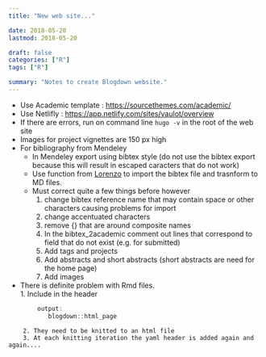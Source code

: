 ```yaml
---
title: "New web site..."

date: 2018-05-20
lastmod: 2018-05-20

draft: false
categories: ["R"]
tags: ["R"]

summary: "Notes to create Blogdown website."
---
```

* Use Academic template : https://sourcethemes.com/academic/
* Use Netlifly : https://app.netlify.com/sites/vaulot/overview
* If there are errors, run on command line `hugo -v` in the root of the web site
* Images for project vignettes are 150 px high
* For bibliography from Mendeley
     * In Mendeley export using bibtex style (do not use the bibtex export because this will result in escaped caracters that do not work)
     * Use function from [Lorenzo](https://lbusett.netlify.com/post/automatically-importing-publications-from-bibtex-to-a-hugo-academic-blog/) to import the bibtex file and trasnform to MD files.
     * Must correct quite a few things before however
        1. change bibtex reference name that may contain space or other characters causing problems for import
        1. change accentuated characters
        1. remove {} that are around composite names
        1. In the bibtex_2academic comment out lines that correspond to field that do not exist (e.g. for submitted)
        1. Add tags and projects
        1. Add abstracts and short abstracts (short abstracts are need for the home page)
        1. Add images
* There is definite problem with Rmd files.  
        1. Include in the header
        
```r
        output:
           blogdown::html_page
```
        2. They need to be knitted to an html file
        3. At each knitting iteration the yaml header is added again and again....
